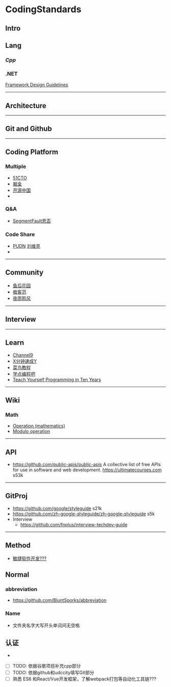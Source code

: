 # CodingStandards


## Intro

## Lang

### ***Cpp***
### .NET
[Framework Design Guidelines](https://docs.microsoft.com/zh-cn/dotnet/standard/design-guidelines/index)


----
## **Architecture**
----
## Git and Github
----
## Coding Platform
### Multiple
- [51CTO](https://blog.51cto.com/) 
- [掘金](https://juejin.im/)
- [开源中国](https://www.oschina.net/)
- 
### Q&A
- [SegmentFault思否](https://segmentfault.com/)


### Code Share
- [PUDN](http://www.pudn.com/) [刘维克](http://www.pudn.com/User/profile/id/5162564.html)
- 


----
## Community
- [鱼后花园](https://www.fishlee.net/)
- [极客范](https://www.jikefan.com/)
- [夜雨聆风](http://www.yeyulingfeng.com/)
----
## Interview

----
## Learn
- [Channel9](https://channel9.msdn.com)
- [X分钟速成Y](https://learnxinyminutes.com/)
- [菜鸟教程](https://www.runoob.com/)
- [学点编程吧](https://www.xdbcb8.com/)
- [Teach Yourself Programming in Ten Years](https://norvig.com/21-days.html)
----
## Wiki
### Math
- [Operation (mathematics)](https://en.wikipedia.org/wiki/Operation_(mathematics))
- [Modulo operation](https://en.wikipedia.org/wiki/Modulo_operation)
----
## API
- https://github.com/public-apis/public-apis A collective list of free APIs for use in software and web development. https://ultimatecourses.com s53k 
----
## GitProj
- https://github.com/google/styleguide s21k
- https://github.com/zh-google-styleguide/zh-google-styleguide s5k
- Interview
  - https://github.com/fnplus/interview-techdev-guide
----
## Method
- [敏捷软件开发???](https://baike.baidu.com/item/%E6%95%8F%E6%8D%B7%E8%BD%AF%E4%BB%B6%E5%BC%80%E5%8F%91/7108658?fromtitle=%E6%95%8F%E6%8D%B7%E5%BC%80%E5%8F%91&fromid=5618867&fr=aladdin)

## Normal
### abbreviation
- https://github.com/BluntSporks/abbreviation
### Name
- 文件夹名字大写开头单词间无空格

## 认证
- 



- [ ] TODO: 依据谷歌项目补充cpp部分
- [ ] TODO: 依据github和udccity填写Git部分
- [ ] 熟悉 ES6 和React/Vue开发框架，了解webpack打包等自动化工具链???